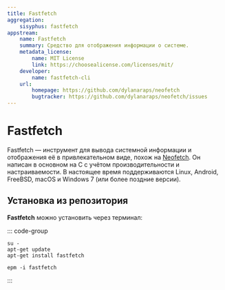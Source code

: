 ```yaml
---
title: Fastfetch
aggregation:
    sisyphus: fastfetch
appstream:
    name: Fastfetch
    summary: Средство для отображения информации о системе.
    metadata_license:
        name: MIT License
        link: https://choosealicense.com/licenses/mit/
    developer:
        name: fastfetch-cli
    url:
        homepage: https://github.com/dylanaraps/neofetch
        bugtracker: https://github.com/dylanaraps/neofetch/issues
---
```


# Fastfetch

Fastfetch — инструмент для вывода системной информации и отображения её в привлекательном виде, похож на [Neofetch](/neofetch). Он написан в основном на C с учётом производительности и настраиваемости. В настоящее время поддерживаются Linux, Android, FreeBSD, macOS и Windows 7 (или более поздние версии).

## Установка из репозитория

**Fastfetch** можно установить через терминал:

::: code-group

```shell[apt-get]
su -
apt-get update
apt-get install fastfetch
```

```shell[epm]
epm -i fastfetch
```

:::
